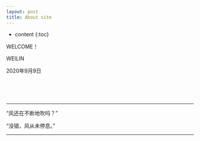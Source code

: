 ```yaml
---
layout: post
title: About site
---
```


* content
{:toc}



WELCOME！

WEILIN   

2020年9月9日

<br>
<br>
<br>


---


“风还在不断地吹吗？”

“没错，风从未停息。”


---

<br>
<br>
<br>
<br>
<br>

<br>
<br>
<br>


<br>
<br>
<br>
<br>
<br>


  <script src="{{ '/myScript/utils.js' | prepend: site.baseurl    }}   ">
    </script>
<script>
    window.onload = show_visited_data()
</script>

